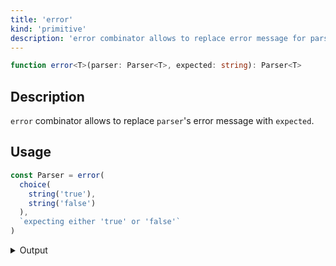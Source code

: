 ```yaml
---
title: 'error'
kind: 'primitive'
description: 'error combinator allows to replace error message for parser.'
---
```


```typescript {{ withLineNumbers: false }}
function error<T>(parser: Parser<T>, expected: string): Parser<T>
```

## Description

`error` combinator allows to replace `parser`'s error message with `expected`.

## Usage

```typescript
const Parser = error(
  choice(
    string('true'),
    string('false')
  ),
  `expecting either 'true' or 'false'`
)
```

<details>
  <summary>Output</summary>

  ### Success

  ```typescript
  run(Parser).with('true')

  {
    isOk: true,
    pos: 4,
    value: 'true'
  }
  ```

  ### Failure

  ```typescript
  run(Parser).with('maybe')

  {
    isOk: false,
    pos: 0,
    expected: "expecting either 'true' or 'false'"
  }
  ```
</details>

